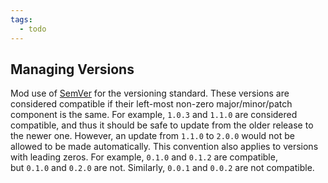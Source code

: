 ```yaml
---
tags:
  - todo
---
```

## Managing Versions
Mod use of [SemVer](https://semver.org) for the versioning standard. These versions are considered compatible if their left-most non-zero major/minor/patch component is the same. For example, `1.0.3` and `1.1.0` are considered compatible, and thus it should be safe to update from the older release to the newer one. However, an update from `1.1.0` to `2.0.0` would not be allowed to be made automatically. This convention also applies to versions with leading zeros. For example, `0.1.0` and `0.1.2` are compatible, but `0.1.0` and `0.2.0` are not. Similarly, `0.0.1` and `0.0.2` are not compatible.
